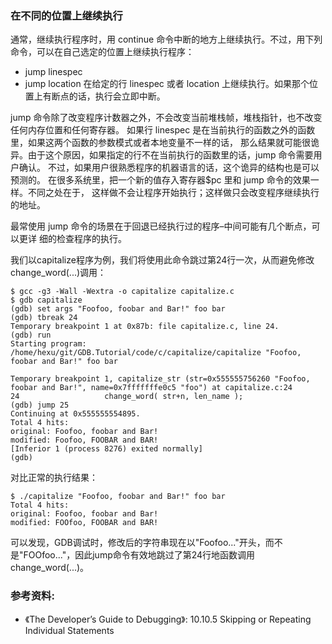 ### 在不同的位置上继续执行

通常，继续执行程序时，用 continue 命令中断的地方上继续执行。不过，用下列命令，可以在自己选定的位置上继续执行程序：
- jump linespec
- jump location
在给定的行 linespec 或者 location 上继续执行。如果那个位置上有断点的话，执行会立即中断。

jump 命令除了改变程序计数器之外，不会改变当前堆栈帧，堆栈指针，也不改变任何内存位置和任何寄存器。
如果行 linespec 是在当前执行的函数之外的函数里，如果这两个函数的参数模式或者本地变量不一样的话，
那么结果就可能很诡异。由于这个原因，如果指定的行不在当前执行的函数里的话，jump 命令需要用户确认。
不过，如果用户很熟悉程序的机器语言的话，这个诡异的结构也是可以预测的。
在很多系统里，把一个新的值存入寄存器$pc 里和 jump 命令的效果一样。不同之处在于，
这样做不会让程序开始执行；这样做只会改变程序继续执行的地址。

最常使用 jump 命令的场景在于回退已经执行过的程序–中间可能有几个断点，可以更详
细的检查程序的执行。

我们以capitalize程序为例，我们将使用此命令跳过第24行一次，从而避免修改change_word(...)调用：

```
$ gcc -g3 -Wall -Wextra -o capitalize capitalize.c
$ gdb capitalize
(gdb) set args "Foofoo, foobar and Bar!" foo bar
(gdb) tbreak 24
Temporary breakpoint 1 at 0x87b: file capitalize.c, line 24.
(gdb) run
Starting program: /home/hexu/git/GDB.Tutorial/code/c/capitalize/capitalize "Foofoo, foobar and Bar!" foo bar

Temporary breakpoint 1, capitalize_str (str=0x555555756260 "Foofoo, foobar and Bar!", name=0x7fffffffe0c5 "foo") at capitalize.c:24
24                   change_word( str+n, len_name );
(gdb) jump 25
Continuing at 0x555555554895.
Total 4 hits:
original: Foofoo, foobar and Bar!
modified: Foofoo, FOOBAR and BAR!
[Inferior 1 (process 8276) exited normally]
(gdb)
```

对比正常的执行结果：

```
$ ./capitalize "Foofoo, foobar and Bar!" foo bar
Total 4 hits:
original: Foofoo, foobar and Bar!
modified: FOOfoo, FOOBAR and BAR!
```

可以发现，GDB调试时，修改后的字符串现在以"Foofoo..."开头，而不是"FOOfoo..."，因此jump命令有效地跳过了第24行地函数调用change_word(...)。

### 参考资料:
- 《The Developer’s Guide to Debugging》:  10.10.5 Skipping or Repeating Individual Statements

